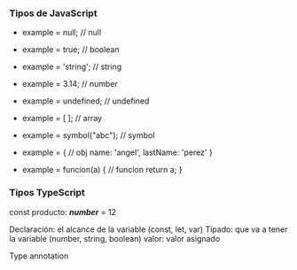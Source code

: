 
### Tipos de JavaScript

- example = null; // null
- example = true; // boolean
- example = 'string'; // string
- example = 3.14; // number
- example = undefined; // undefined
- example = [ ]; // array 
- example = symbol("abc"); // symbol

- example = { // obj
   name: 'angel',
   lastName: 'perez'
}

- example = funcion(a) { // funcion
   return a;
}


### Tipos TypeScript

const producto:  ***number*** = 12

Declaración: el alcance de la variable (const, let, var)
Tipado:  que va a tener la variable (number, string, boolean)
valor:  valor asignado


Type annotation 